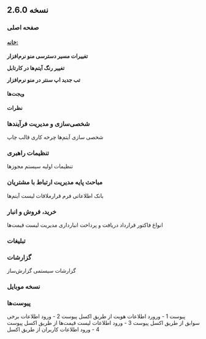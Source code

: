 ## نسخه 2.6.0 

### صفحه اصلی 

#### [خانه:](https://github.com/1stco/PayamGostarDocs/blob/master/releasenote/2.6.0/Home.md) 

**تغییرات مسیر دسترسی منو نرم‌افزار**

**تغییر رنگ آیتم‌ها در کارتابل**

**تب جدید اپ سنتر در منو نرم‌افزار**

#### ویجت‌ها

#### نظرات 





### شخصی‌سازی و مدیریت فرآیندها ###

شخصی سازی آیتم‌ها
چرخه کاری
قالب چاپ

### تنظیمات راهبری ###
تنظیمات اولیه سیستم
مجوزها

### مباحث پایه مدیریت ارتباط با مشتریان ###

بانک اطلاعاتی
فرم
قرارملاقات
لیست آیتم‌ها

### خرید، فروش و انبار ###
انواع فاکتور
قرارداد
دریافت و پرداخت
انبارداری
مدیریت لیست قیمت‌ها

### تبلیغات ###


### گزارشات ###

گزارشات سیستمی
گزارش‌ساز

### نسخه موبایل ###



### پیوست‌ها ###

پیوست 1 - ورورد اطلاعات هویت از طریق اکسل
پیوست 2 - ورود اطلاعات برخی سوابق از طریق اکسل
پیوست 3 - ورود اطلاعات لیست قیمت‌ها از طریق اکسل
پیوست 4 - ورود اطلاعات کاربران از طریق اکسل





